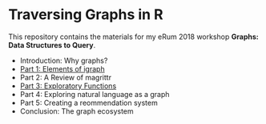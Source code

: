 # Traversing Graphs in R

This repository contains the materials for my eRum 2018 workshop **Graphs: Data Structures to Query**. 

* Introduction: Why graphs?
* [Part 1: Elements of igraph](http://htmlpreview.github.com/?https://github.com/beemyfriend/traversing_graphs_in_R/blob/master/part_1.html)
* Part 2: A Review of magrittr
* [Part 3: Exploratory Functions](http://htmlpreview.github.com/?https://github.com/beemyfriend/traversing_graphs_in_R/blob/master/part_3.html)
* Part 4: Exploring natural language as a graph
* Part 5: Creating a reommendation system
* Conclusion: The graph ecosystem

